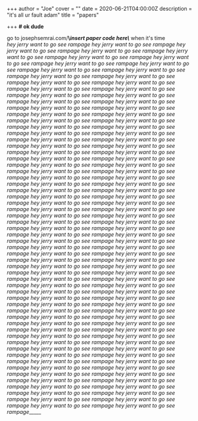 +++
author = "Joe"
cover = ""
date = 2020-06-21T04:00:00Z
description = "it's all ur fault adam"
title = "papers"

+++
**# ok dude**

go to josephsemrai.com/**\\_insert paper code here\\_** when it's time  
_hey jerry want to go see rampage hey jerry want to go see rampage hey jerry want to go see rampage hey jerry want to go see rampage hey jerry want to go see rampage hey jerry want to go see rampage hey jerry want to go see rampage hey jerry want to go see rampage hey jerry want to go see rampage hey jerry want to go see rampage hey jerry want to go see rampage hey jerry want to go see rampage hey jerry want to go see rampage hey jerry want to go see rampage hey jerry want to go see rampage hey jerry want to go see rampage hey jerry want to go see rampage hey jerry want to go see rampage hey jerry want to go see rampage hey jerry want to go see rampage hey jerry want to go see rampage hey jerry want to go see rampage hey jerry want to go see rampage hey jerry want to go see rampage hey jerry want to go see rampage hey jerry want to go see rampage hey jerry want to go see rampage hey jerry want to go see rampage hey jerry want to go see rampage hey jerry want to go see rampage hey jerry want to go see rampage hey jerry want to go see rampage hey jerry want to go see rampage hey jerry want to go see rampage hey jerry want to go see rampage hey jerry want to go see rampage hey jerry want to go see rampage hey jerry want to go see rampage hey jerry want to go see rampage hey jerry want to go see rampage hey jerry want to go see rampage hey jerry want to go see rampage hey jerry want to go see rampage hey jerry want to go see rampage hey jerry want to go see rampage hey jerry want to go see rampage hey jerry want to go see rampage hey jerry want to go see rampage hey jerry want to go see rampage hey jerry want to go see rampage hey jerry want to go see rampage hey jerry want to go see rampage hey jerry want to go see rampage hey jerry want to go see rampage hey jerry want to go see rampage hey jerry want to go see rampage hey jerry want to go see rampage hey jerry want to go see rampage hey jerry want to go see rampage hey jerry want to go see rampage hey jerry want to go see rampage hey jerry want to go see rampage hey jerry want to go see rampage hey jerry want to go see rampage hey jerry want to go see rampage hey jerry want to go see rampage hey jerry want to go see rampage hey jerry want to go see rampage hey jerry want to go see rampage hey jerry want to go see rampage hey jerry want to go see rampage hey jerry want to go see rampage hey jerry want to go see rampage hey jerry want to go see rampage hey jerry want to go see rampage hey jerry want to go see rampage hey jerry want to go see rampage hey jerry want to go see rampage hey jerry want to go see rampage hey jerry want to go see rampage hey jerry want to go see rampage hey jerry want to go see rampage hey jerry want to go see rampage hey jerry want to go see rampage hey jerry want to go see rampage hey jerry want to go see rampage hey jerry want to go see rampage hey jerry want to go see rampage hey jerry want to go see rampage hey jerry want to go see rampage hey jerry want to go see rampage hey jerry want to go see rampage hey jerry want to go see rampage hey jerry want to go see rampage hey jerry want to go see rampage hey jerry want to go see rampage hey jerry want to go see rampage hey jerry want to go see rampage hey jerry want to go see rampage hey jerry want to go see rampage hey jerry want to go see rampage hey jerry want to go see rampage hey jerry want to go see rampage hey jerry want to go see rampage hey jerry want to go see rampage hey jerry want to go see rampage hey jerry want to go see rampage hey jerry want to go see rampage hey jerry want to go see rampage hey jerry want to go see rampage hey jerry want to go see rampage hey jerry want to go see rampage hey jerry want to go see rampage hey jerry want to go see rampage hey jerry want to go see rampage hey jerry want to go see rampage hey jerry want to go see rampage______